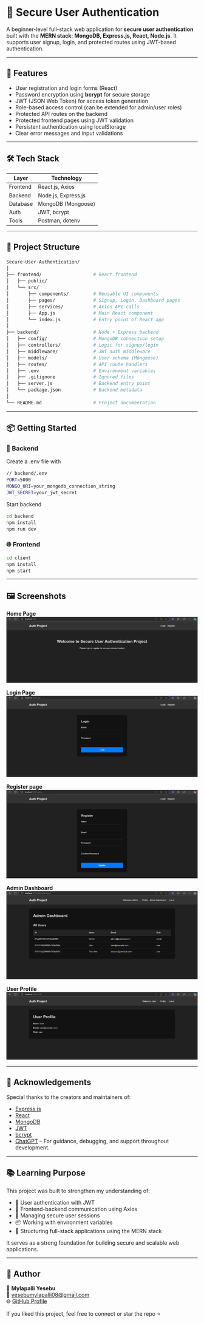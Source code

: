 # 🔐 Secure User Authentication

A beginner-level full-stack web application for **secure user authentication** built with the **MERN stack**: **MongoDB, Express.js, React, Node.js**. It supports user signup, login, and protected routes using JWT-based authentication.

---

## 🚀 Features

- User registration and login forms (React)
- Password encryption using **bcrypt** for secure storage
- JWT (JSON Web Token) for access token generation
- Role-based access control (can be extended for admin/user roles)
- Protected API routes on the backend
- Protected frontend pages using JWT validation
- Persistent authentication using localStorage
- Clear error messages and input validations

---

## 🛠️ Tech Stack

| Layer     | Technology           |
|-----------|----------------------|
| Frontend  | React.js, Axios      |
| Backend   | Node.js, Express.js  |
| Database  | MongoDB (Mongoose)   |
| Auth      | JWT, bcrypt          |
| Tools     | Postman, dotenv      |

---

## 📂 Project Structure

```bash
Secure-User-Authentication/
│
├── frontend/                   # React frontend
│   ├── public/
│   └── src/
│       ├── components/         # Reusable UI components
│       ├── pages/              # Signup, Login, Dashboard pages
│       ├── services/           # Axios API calls
│       ├── App.js              # Main React component
│       └── index.js            # Entry point of React app
│
├── backend/                    # Node + Express backend
│   ├── config/                 # MongoDB connection setup
│   ├── controllers/            # Logic for signup/login
│   ├── middleware/             # JWT auth middleware
│   ├── models/                 # User schema (Mongoose)
│   ├── routes/                 # API route handlers
│   ├── .env                    # Environment variables
│   ├── .gitignore              # Ignored files
│   ├── server.js               # Backend entry point
│   └── package.json            # Backend metadata
│
└── README.md                   # Project documentation
```

---

## 📦 Getting Started

### 🔧 Backend

Create a .env file with

```bash
// backend/.env
PORT=5000
MONGO_URI=your_mongodb_connection_string
JWT_SECRET=your_jwt_secret
```

Start backend

```bash
cd backend
npm install
npm run dev
```

### 🌐 Frontend

```bash
cd client
npm install
npm start
```

---

## 🖼️ Screenshots

**Home Page**
![Home_Page](./screenshots/home_page.png)

**Login Page**
![Login_Page](./screenshots/login_page.png)

**Register page**
![Register_page](./screenshots/register_page.png)

**Admin Dashboard**
![Admin_Employee_Dashboard](./screenshots/admin_dashboard.png)

**User Profile**
![User_Employee Dashboard](./screenshots/user_profile.png)

---

## 🙌 Acknowledgements

Special thanks to the creators and maintainers of:

- [Express.js](https://expressjs.com/)
- [React](https://reactjs.org/)
- [MongoDB](https://www.mongodb.com/)
- [JWT](https://jwt.io/)
- [bcrypt](https://github.com/kelektiv/node.bcrypt.js)
- [ChatGPT](https://openai.com/chatgpt) – For guidance, debugging, and support throughout development.

---

## 📚 Learning Purpose

This project was built to strengthen my understanding of:

- 🔐 User authentication with JWT
- 🔄 Frontend-backend communication using Axios
- 🧠 Managing secure user sessions
- 📦 Working with environment variables
- 🧩 Structuring full-stack applications using the MERN stack

It serves as a strong foundation for building secure and scalable web applications.

---

## 🙌 Author

👤 **Mylapalli Yesebu**  
📧 [yesebumylapalli08@gmail.com](mailto:yesebumylapalli08@gmail.com)  
🌐 [GitHub Profile](https://github.com/MylapalliYesebu)

If you liked this project, feel free to connect or star the repo ⭐
